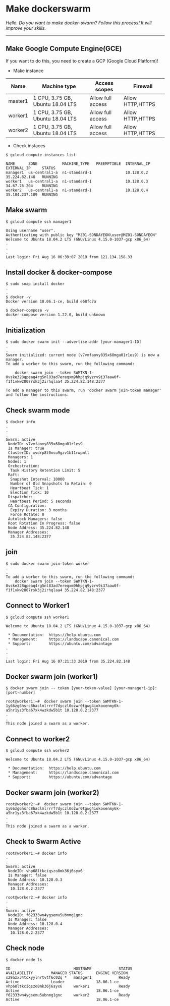 # Make dockerswarm

*Hello. Do you want to make docker-swarm?
Follow this process!
It will improve your skills.*

-----

## Make Google Compute Engine(GCE) 

If you want to do this, you need to create a GCP (Google Cloud Platform)!


- Make instance

| Name                  | Machine type        | Access scopes     | Firewall |
|-------------------    | -------------------| -------------------| -------------------|
| master1  | 1 CPU, 3.75 GB, Ubuntu 18.04 LTS | Allow full access | Allow HTTP,HTTPS |
| worker1  | 1 CPU, 3.75 GB, Ubuntu 18.04 LTS | Allow full access | Allow HTTP,HTTPS |
| worker2  | 1 CPU, 3.75 GB, Ubuntu 18.04 LTS | Allow full access | Allow HTTP,HTTPS |

- Check instaces
```
$ gcloud compute instances list

NAME      ZONE           MACHINE_TYPE   PREEMPTIBLE  INTERNAL_IP  EXTERNAL_IP     STATUS
manager1  us-central1-a  n1-standard-1               10.128.0.2   35.224.82.148   RUNNING
worker1   us-central1-a  n1-standard-1               10.128.0.3   34.67.76.204    RUNNING
worker2   us-central1-a  n1-standard-1               10.128.0.4   35.184.237.189  RUNNING

```

## Make swarm
```
$ gcloud compute ssh manager1

Using username "user".
Authenticating with public key "MZ01-SONDAYEON\user@MZ01-SONDAYEON"
Welcome to Ubuntu 18.04.2 LTS (GNU/Linux 4.15.0-1037-gcp x86_64)
.
.
.
Last login: Fri Aug 16 06:39:07 2019 from 121.134.158.33

```
## Install docker & docker-compose 
```
$ sudo snap install docker
.
.
$ docker -v
Docker version 18.06.1-ce, build e68fc7a

$ docker-compose -v
docker-compose version 1.22.0, build unknown
```

## Initialization
```
$ sudo docker swarm init --advertise-addr [your-manager1-ID]
.
.
Swarm initialized: current node (v7vmfaovy835x68mgu01r1es9) is now a manager.
To add a worker to this swarm, run the following command:

    docker swarm join --token SWMTKN-1-0vske328qpeaq4rg5nl83ad7ereqxm9hhpjq9yzrv9i37aaw0f-f1f1vkw2807rsk3j2irhqlaa4 35.224.82.148:2377

To add a manager to this swarm, run 'docker swarm join-token manager' and follow the instructions.
```
## Check swarm mode 
```
$ docker info
.
.
.
Swarm: active
 NodeID: v7vmfaovy835x68mgu01r1es9
 Is Manager: true
 ClusterID: xvdrp8t0nsu9gzv1b11rwpmll
 Managers: 1
 Nodes: 1
 Orchestration:
  Task History Retention Limit: 5
 Raft:
  Snapshot Interval: 10000
  Number of Old Snapshots to Retain: 0
  Heartbeat Tick: 1
  Election Tick: 10
 Dispatcher:
  Heartbeat Period: 5 seconds
 CA Configuration:
  Expiry Duration: 3 months
  Force Rotate: 0
 Autolock Managers: false
 Root Rotation In Progress: false
 Node Address: 35.224.82.148
 Manager Addresses:
  35.224.82.148:2377
```
## join

```
$ sudo docker swarm join-token worker
.
.
To add a worker to this swarm, run the following command:
    docker swarm join --token SWMTKN-1-0vske328qpeaq4rg5nl83ad7ereqxm9hhpjq9yzrv9i37aaw0f-f1f1vkw2807rsk3j2irhqlaa4 35.224.82.148:2377
```
## Connect to Worker1
```
$ gcloud compute ssh worker1

Welcome to Ubuntu 18.04.2 LTS (GNU/Linux 4.15.0-1037-gcp x86_64)

 * Documentation:  https://help.ubuntu.com
 * Management:     https://landscape.canonical.com
 * Support:        https://ubuntu.com/advantage
.
.
.
Last login: Fri Aug 16 07:21:33 2019 from 35.224.82.148
```

## Docker swarm join (worker1)
```
$ docker swarm join -- token [your-token-value] [your-manager1-ip]:[port-number]
```
```
root@worker1:~#  docker swarm join --token SWMTKN-1-1y66zg6hsrc8haclmlrrrf7dyczl0ozwr0tgwg4iokoxenmy6k-a5hr1yz3fba67xk4wzkdw5b1t 10.128.0.2:2377
.
.
This node joined a swarm as a worker.
```
## Connect to worker2
```
$ gcloud compute ssh worker2

Welcome to Ubuntu 18.04.2 LTS (GNU/Linux 4.15.0-1037-gcp x86_64)

 * Documentation:  https://help.ubuntu.com
 * Management:     https://landscape.canonical.com
 * Support:        https://ubuntu.com/advantage
```
## Docker swarm join (worker2)
```
root@worker2:~#  docker swarm join --token SWMTKN-1-1y66zg6hsrc8haclmlrrrf7dyczl0ozwr0tgwg4iokoxenmy6k-a5hr1yz3fba67xk4wzkdw5b1t 10.128.0.2:2377
.
.
This node joined a swarm as a worker.
```
## Check to Swarm Active
```
root@worker1:~# docker info
.
.
Swarm: active
 NodeID: vhp68ltkciqszo8mk36j6syx6
 Is Manager: false
 Node Address: 10.128.0.3
 Manager Addresses:
  10.128.0.2:2377
```
```
root@worker2:~# docker info
.
.
Swarm: active
 NodeID: f62333wn4ygsemu5ubnmg1gnc
 Is Manager: false
 Node Address: 10.128.0.4
 Manager Addresses:
  10.128.0.2:2377
```
## Check node
```
$ docker node ls

ID                            HOSTNAME            STATUS              AVAILABILITY        MANAGER STATUS      ENGINE VERSION
s29azx34toxyylnrtvtf6c02q *   manager1            Ready               Active              Leader              18.06.1-ce
vhp68ltkciqszo8mk36j6syx6     worker1             Ready               Active                                  18.06.1-ce
f62333wn4ygsemu5ubnmg1gnc     worker2             Ready               Active                                  18.06.1-ce
```
